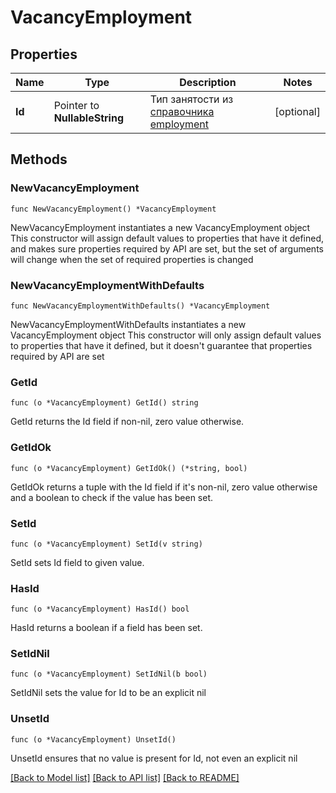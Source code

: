 # VacancyEmployment

## Properties

Name | Type | Description | Notes
------------ | ------------- | ------------- | -------------
**Id** | Pointer to **NullableString** | Тип занятости из [справочника employment](#tag/Obshie-spravochniki/operation/get-dictionaries) | [optional] 

## Methods

### NewVacancyEmployment

`func NewVacancyEmployment() *VacancyEmployment`

NewVacancyEmployment instantiates a new VacancyEmployment object
This constructor will assign default values to properties that have it defined,
and makes sure properties required by API are set, but the set of arguments
will change when the set of required properties is changed

### NewVacancyEmploymentWithDefaults

`func NewVacancyEmploymentWithDefaults() *VacancyEmployment`

NewVacancyEmploymentWithDefaults instantiates a new VacancyEmployment object
This constructor will only assign default values to properties that have it defined,
but it doesn't guarantee that properties required by API are set

### GetId

`func (o *VacancyEmployment) GetId() string`

GetId returns the Id field if non-nil, zero value otherwise.

### GetIdOk

`func (o *VacancyEmployment) GetIdOk() (*string, bool)`

GetIdOk returns a tuple with the Id field if it's non-nil, zero value otherwise
and a boolean to check if the value has been set.

### SetId

`func (o *VacancyEmployment) SetId(v string)`

SetId sets Id field to given value.

### HasId

`func (o *VacancyEmployment) HasId() bool`

HasId returns a boolean if a field has been set.

### SetIdNil

`func (o *VacancyEmployment) SetIdNil(b bool)`

 SetIdNil sets the value for Id to be an explicit nil

### UnsetId
`func (o *VacancyEmployment) UnsetId()`

UnsetId ensures that no value is present for Id, not even an explicit nil

[[Back to Model list]](../README.md#documentation-for-models) [[Back to API list]](../README.md#documentation-for-api-endpoints) [[Back to README]](../README.md)


